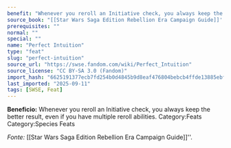 ```yaml
---
benefit: "Whenever you reroll an Initiative check, you always keep the better result, even if you have multiple reroll abilities.  Category:Feats Category:Species Feats"
source_book: "[[Star Wars Saga Edition Rebellion Era Campaign Guide]]''"
prerequisites: ""
normal: ""
special: ""
name: "Perfect Intuition"
type: "feat"
slug: "perfect-intuition"
source_url: "https://swse.fandom.com/wiki/Perfect_Intuition"
source_license: "CC BY-SA 3.0 (Fandom)"
import_hash: "6625191377ecb7fd254b0d4845b9d8eaf476804bebcb4ffde13885ebfe249fef"
last_imported: "2025-09-11"
tags: [SWSE, Feat]
---
```

**Beneficio:** Whenever you reroll an Initiative check, you always keep the better result, even if you have multiple reroll abilities.  Category:Feats Category:Species Feats

*Fonte:* [[Star Wars Saga Edition Rebellion Era Campaign Guide]]''.
